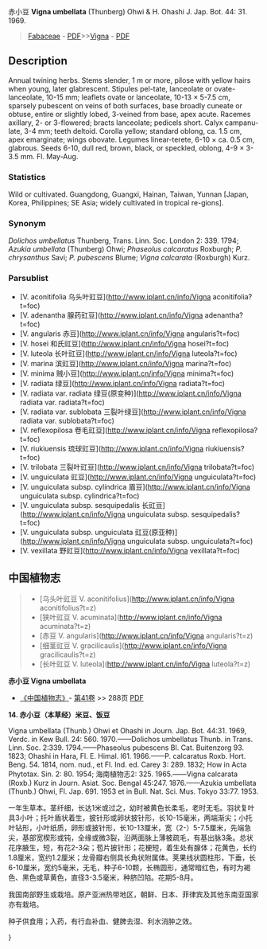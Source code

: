 赤小豆 **Vigna umbellata** (Thunberg) Ohwi & H. Ohashi J. Jap. Bot. 44: 31. 1969.

> [Fabaceae](http://www.iplant.cn/info/Fabaceae?t=foc) - [PDF](http://www.iplant.cn/foc/pdf/Fabaceae.pdf)>>[Vigna](http://www.iplant.cn/info/Vigna?t=foc) - [PDF](http://www.iplant.cn/foc/pdf/Vigna.pdf)

## Description

Annual twining herbs. Stems slender, 1 m or more, pilose with yellow hairs when young, later glabrescent. Stipules pel-tate, lanceolate or ovate-lanceolate, 10-15 mm; leaflets ovate or lanceolate, 10-13 × 5-7.5 cm, sparsely pubescent on veins of both surfaces, base broadly cuneate or obtuse, entire or slightly lobed, 3-veined from base, apex acute. Racemes axillary, 2- or 3-flowered; bracts lanceolate; pedicels short. Calyx campanu-late, 3-4 mm; teeth deltoid. Corolla yellow; standard oblong, ca. 1.5 cm, apex emarginate; wings obovate. Legumes linear-terete, 6-10 × ca. 0.5 cm, glabrous. Seeds 6-10, dull red, brown, black, or speckled, oblong, 4-9 × 3-3.5 mm. Fl. May-Aug.

### Statistics
Wild or cultivated. Guangdong, Guangxi, Hainan, Taiwan, Yunnan [Japan, Korea, Philippines; SE Asia; widely cultivated in tropical re-gions].

### Synonym
*Dolichos umbellatus* Thunberg, Trans. Linn. Soc. London 2: 339. 1794; *Azukia umbellata* (Thunberg) Ohwi; *Phaseolus calcaratus* Roxburgh; *P. chrysanthus* Savi; *P. pubescens* Blume; *Vigna calcarata* (Roxburgh) Kurz.



### Parsublist

* [V.  aconitifolia  乌头叶豇豆](http://www.iplant.cn/info/Vigna aconitifolia?t=foc)
* [V.  adenantha  腺药豇豆](http://www.iplant.cn/info/Vigna adenantha?t=foc)
* [V.  angularis  赤豆](http://www.iplant.cn/info/Vigna angularis?t=foc)
* [V.  hosei  和氏豇豆](http://www.iplant.cn/info/Vigna hosei?t=foc)
* [V.  luteola  长叶豇豆](http://www.iplant.cn/info/Vigna luteola?t=foc)
* [V.  marina  滨豇豆](http://www.iplant.cn/info/Vigna marina?t=foc)
* [V.  minima  贼小豆](http://www.iplant.cn/info/Vigna minima?t=foc)
* [V.  radiata  绿豆](http://www.iplant.cn/info/Vigna radiata?t=foc)
* [V.  radiata var. radiata  绿豆(原变种)](http://www.iplant.cn/info/Vigna radiata var. radiata?t=foc)
* [V.  radiata var. sublobata  三裂叶绿豆](http://www.iplant.cn/info/Vigna radiata var. sublobata?t=foc)
* [V.  reflexopilosa  卷毛豇豆](http://www.iplant.cn/info/Vigna reflexopilosa?t=foc)
* [V.  riukiuensis  琉球豇豆](http://www.iplant.cn/info/Vigna riukiuensis?t=foc)
* [V.  trilobata  三裂叶豇豆](http://www.iplant.cn/info/Vigna trilobata?t=foc)
* [V.  unguiculata  豇豆](http://www.iplant.cn/info/Vigna unguiculata?t=foc)
* [V.  unguiculata subsp. cylindrica  眉豆](http://www.iplant.cn/info/Vigna unguiculata subsp. cylindrica?t=foc)
* [V.  unguiculata subsp. sesquipedalis  长豇豆](http://www.iplant.cn/info/Vigna unguiculata subsp. sesquipedalis?t=foc)
* [V.  unguiculata subsp. unguiculata  豇豆(原亚种)](http://www.iplant.cn/info/Vigna unguiculata subsp. unguiculata?t=foc)
* [V.  vexillata  野豇豆](http://www.iplant.cn/info/Vigna vexillata?t=foc)


## 中国植物志

> * [乌头叶豇豆  V.  aconitifolius](http://www.iplant.cn/info/Vigna aconitifolius?t=z)
> * [狭叶豇豆  V.  acuminata](http://www.iplant.cn/info/Vigna acuminata?t=z)
> * [赤豆  V.  angularis](http://www.iplant.cn/info/Vigna angularis?t=z)
> * [细茎豇豆  V.  gracilicaulis](http://www.iplant.cn/info/Vigna gracilicaulis?t=z)
> * [长叶豇豆  V.  luteola](http://www.iplant.cn/info/Vigna luteola?t=z)


**赤小豆 Vigna umbellata**

* [《中国植物志》](http://www.iplant.cn/frps)- [第41卷](http://www.iplant.cn/frps/vol/41) >> 288页 [PDF](http://www.iplant.cn/frps/pdf/41/288.pdf)


**14. 赤小豆（本草经）米豆、饭豆**

Vigna umbellata (Thunb.) Ohwi et Ohashi in Journ. Jap. Bot. 44:31. 1969, Verdc. in Kew Bull. 24: 560. 1970.——Dolichos umbellatus Thunb. in Trans. Linn. Soc. 2:339. 1794.——Phaseolus pubescens Bl. Cat. Buitenzorg 93. 1823; Ohashi in Hara, Fl. E. Himal. l61. 1966.——P. calcaratus Roxb. Hort. Beng. 54. 1814, nom. nud., et Fl. Ind. ed. Carey 3: 289. 1832; How in Acta Phytotax. Sin. 2: 80. 1954; 海南植物志2: 325. 1965.——Vigna calcarata (Roxb.) Kurz in Journ. Asiat. Soc. Bengal 45:247. 1876.——Azukia umbellata (Thunb.) Ohwi, Fl. Jap. 691. 1953 et in Bull. Nat. Sci. Mus. Tokyo 33:77. 1953.

一年生草本。茎纤细，长达1米或过之，幼时被黄色长柔毛，老时无毛。羽状复叶具3小叶；托叶盾状着生，披针形或卵状披针形，长10-15毫米，两端渐尖；小托叶钻形，小叶纸质，卵形或披针形，长10-13厘米，宽（2-）5-7.5厘米，先端急尖，基部宽楔形或钝，全缘或微3裂，沿两面脉上薄被疏毛，有基出脉3条。总状花序腋生，短，有花2-3朵；苞片披针形；花梗短，着生处有腺体；花黄色，长约1.8厘米，宽约1.2厘米；龙骨瓣右侧具长角状附属体。荚果线状圆柱形，下垂，长6-10厘米，宽约5毫米，无毛，种子6-10颗，长椭圆形，通常暗红色，有时为褐色、黑色或草黄色，直径3-3.5毫米，种脐凹陷。花期5-8月。

我国南部野生或栽培。原产亚洲热带地区，朝鲜、日本、菲律宾及其他东南亚国家亦有栽培。

种子供食用；入药，有行血补血、健脾去湿、利水消肿之效。



}